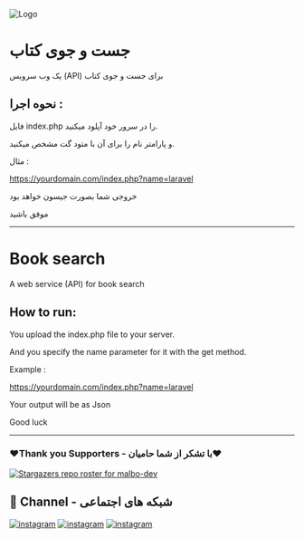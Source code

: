 ![Logo](https://thumbs.dreamstime.com/b/magnifying-glass-book-wooden-table-search-discover-magnifying-glass-book-wooden-table-search-discover-145647860.jpg)

# جست و جوی کتاب

یک وب سرویس (API) برای جست و جوی کتاب 

## نحوه اجرا : 

فایل index.php را در سرور خود آپلود میکنید.

و پارامتر نام را برای آن با متود گت مشخص میکنید.

مثال : 

https://yourdomain.com/index.php?name=laravel

خروجی شما بصورت جیسون خواهد بود

موفق باشید

-------------------------------------------------------------------------

# Book search

A web service (API) for book search

## How to run:

You upload the index.php file to your server.

And you specify the name parameter for it with the get method.

Example :

https://yourdomain.com/index.php?name=laravel

Your output will be as Json

Good luck

-------------------------------------------------------------------------

### ❤️Thank you Supporters - با تشکر از شما حامیان❤️
[![Stargazers repo roster for malbo-dev](https://reporoster.com/stars/dark/malbo-dev/searchBook)](https://github.com/malbo-dev/searchBook/stargazers)

## 🔗 Channel - شبکه های اجتماعی
[![instagram](https://img.shields.io/badge/Channel-Telegram-blue)](https://t.me/Malbo_Dev)
[![instagram](https://img.shields.io/badge/Channel-Youtube-red)](https://www.youtube.com/channel/UCRXB3lWiZHPwfgcXMjfUzYA)
[![instagram](https://img.shields.io/badge/Channel-Instagram-pink)](https://instagram.com/malbo.dev)
